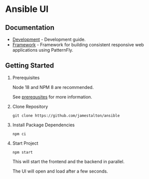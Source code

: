 # Ansible UI

## Documentation

- [Development](./docs/DEVELOPMENT.md) - Development guide.
- [Framework](./framework/FRAMEWORK.md) - Framework for building consistent responsive web applications using PatternFly.

## Getting Started

1. Prerequisites

   Node 18 and NPM 8 are recommended.

   See [prerequsites](./docs/PREREQUSITES.md) for more information.

2. Clone Repository
  
    ```
    git clone https://github.com/jamestalton/ansible
    ```

3. Install Package Dependencies

    ```
    npm ci
    ```

4. Start Project

    ```
    npm start
    ```

    This will start the frontend and the backend in parallel.

    The UI will open and load after a few seconds.
